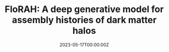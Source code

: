 ---
title: "FloRAH: A deep generative model for assembly histories of dark matter halos"
summary: Generating the assembly histories of dark matter halos with recurrent flow-based models
tags:
  - Dark Matter
  - Deep Learning
  - Generative Models
  - Recurrent Neural Networks
date: '2023-05-17T00:00:00Z'

# Optional external URL for project (replaces project detail page).
external_link: ''

image:
  caption: Photo by rawpixel on Unsplash
  focal_point: Smart
url_code: ''
url_pdf: 'https://ml4astro.github.io/icml2022/assets/38.pdf'
url_slides: ''
url_video: ''

# Slides (optional).
#   Associate this project with Markdown slides.
#   Simply enter your slide deck's filename without extension.
#   E.g. `slides = "example-slides"` references `content/slides/example-slides.md`.
#   Otherwise, set `slides = ""`.
# slides: example
---